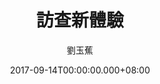 ---
issue: 241
title: 訪查新體驗
author: 劉玉蕉
language: 大埔
date: 2017-09-14T00:00:00.000+08:00
topic: 抒懷
difficulty: 2
wikidata: Q98096111
wikidata_link: https://www.wikidata.org/wiki/Q98096111
author_wikidata_link: https://www.wikidata.org/wiki/Q98096359
author_wikidata: Q98096359
---